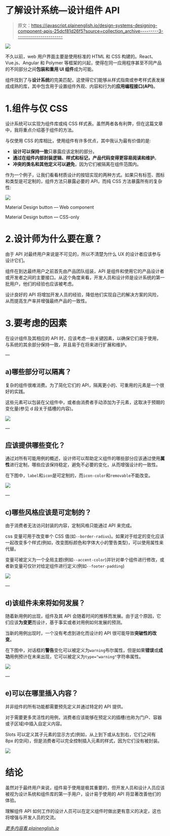 # 了解设计系统—设计组件 API

> 原文：<https://javascript.plainenglish.io/design-systems-designing-component-apis-25dcf81d26f5?source=collection_archive---------3----------------------->

![](img/bb2f8edeb37ddc45d2d67655c770241e.png)

不久以前，web 用户界面主要是使用标准的 HTML 和 CSS 构建的。React、Vue.js、Angular 和 Polymer 等框架的兴起，使得在同一应用程序甚至不同产品的不同部分之间**包装和重用 UI 组件**成为可能。

组件找到了与**设计系统**的完美匹配，这使得它们能够从样式指南或参考样式表发展成成熟的库，其中包含用于设置组件外观、内容和行为的**应用编程接口(API)**。

# 1.组件与仅 CSS

设计系统可以实现为组件库或纯 CSS 样式表。虽然两者各有利弊，但在这篇文章中，我将重点介绍基于组件的方法。

与仅使用 CSS 的库相比，使用组件有许多优点，其中我认为最有价值的是:

*   **设计可以保持一致**只暴露应该定制的部分。
*   **通过在组件内部封装逻辑、样式和标记，产品代码变得更容易阅读和维护**。
*   **冲突的类名和其他定义可以避免**，因为它们被隔离在组件范围内。

作为一个例子，让我们看看材质设计的按钮实现的两种方式。如果只有标签、图标和类型是可定制的，组件方法只暴露必要的 API，而纯 CSS 方法暴露所有的复杂性:

![](img/aa404c1441b2ead504288ce2db5c9eb7.png)

Material Design button — Web component

Material Design button — CSS-only

# 2.设计师为什么要在意？

由于 API 对最终用户来说是不可见的，所以不清楚为什么 UX 的设计者应该参与设计它们。

组件在到达最终用户之前首先由产品团队组装，API 是组件和使用它的产品设计者或开发者之间的主要接口。从这个角度来看，开发人员和设计师是设计系统的第一批用户，他们的经验也应该被考虑。

设计良好的 API 将增加开发人员的经验，降低他们实现自己的解决方案的风险，从而提高生产率并增强最终产品的一致性。

# 3.要考虑的因素

在设计组件及其相应的 API 时，应该考虑一些关键因素，以确保它们易于使用，与系统的其余部分保持一致，并且易于在将来进行扩展和维护。

—

## a)哪些部分可以隔离？

复杂的组件很难消费。为了简化它们的 API，隔离更小的、可重用的元素是一个很好的实践。

这些元素可以包装在父组件中，或者由消费者手动添加为子元素，这取决于预期的变化量(参见 d 段关于插槽的内容)。

![](img/7d5e8701a04d6ae7f3fc43402899817e.png)

—

## 应该提供哪些变化？

通过对所有可能用例的概述，设计师可以帮助定义组件的哪些部分应该通过使用**属性**进行定制，哪些应该保持稳定，避免不必要的变化，从而增强设计的一致性。

在下图中，`label`和`icon`是可定制的，而`icon-color`和`removable`不能改变。

![](img/08b5e97a5233b2153b9e32d4e443015e.png)

—

## c)哪些风格应该是可定制的？

由于消费者无法访问封装的内容，定制风格只能通过 API 来完成。

css 变量可用于改变单个 CSS 值(如`--border-radius`)。如果对于给定的变化应该一起改变多个样式(例如，改变图标颜色和字体大小的警告类型)，可以使用属性来代替。

变量可被定义为一个全局主题(例如`--accent-color`)并针对单个组件进行修改，或者新变量可仅针对给定组件进行定义(例如`--footer-padding`)

![](img/802222306d5ae8cf885a83ba242a645b.png)

—

## d)该组件未来将如何发展？

随着新用例的出现，组件及其 API 会随着时间的推移而发展。由于这个原因，它们应该**为变更**而设计，基于事实或者对用例如何发展的预测。

当新的用例出现时，一个没有考虑到进化而设计的 API 很可能导致**突破性的改变**。

在下图中，对话框的**警告**变化可以被定义为`warning`布尔属性，但是如果**错误**或**成功**用例预计在未来出现，它可以被定义为`type="warning"`字符串属性。

![](img/1c7be5d9c50f6e7af964ab4e753674ad.png)

—

## e)可以在哪里插入内容？

并非组件的所有功能都需要预先定义并通过特定的 API 提供。

对于需要更多灵活性的用例，消费者应该能够在预定义的插槽(也称为门户、容器或子区域)中插入自定义内容。

Slots 可以定义其子元素的显示方式(例如，从上到下或从左到右，它们之间有 8px 的空间)，但是消费者可以完全控制插入元素的样式，因为它们没有被封装。

![](img/09506821566635d1a9e91b7daf5a4038.png)

# 结论

虽然对于最终用户来说，组件易于使用是极其重要的，但开发人员和设计人员应该被视为设计系统和组件库的第一手用户，设计易于使用的 API 将显著改善他们的体验。

理解组件 API 如何工作的设计人员可以在定义组件时做出更有意义的决定，这也将增强与开发人员的交流。

[*更多内容看 plainenglish.io*](http://plainenglish.io/)